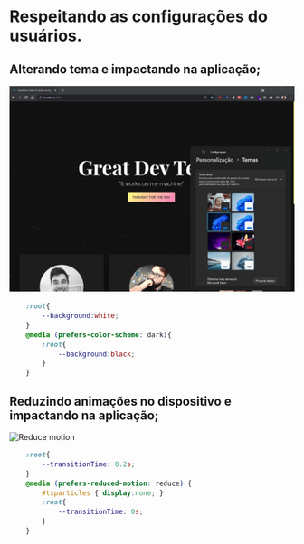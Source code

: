 # Respeitando as configurações do usuários.

## Alterando tema e impactando na aplicação;
![Dark to light](./src/images/darktolight.gif)
 
```SCSS
    :root{
        --background:white; 
    }
    @media (prefers-color-scheme: dark){
        :root{
            --background:black; 
        }
    }
```

## Reduzindo animações no dispositivo e impactando na aplicação;
![Reduce motion](./src/images/motion.gif)

```SCSS
    :root{
        --transitionTime: 0.2s;
    }
    @media (prefers-reduced-motion: reduce) {
        #tsparticles { display:none; }
        :root{
            --transitionTime: 0s;
        }
    }
``` 